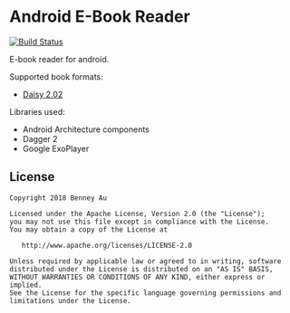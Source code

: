 Android E-Book Reader
======================
[![Build Status](https://travis-ci.org/chinwobble/mobile-ebook-player.svg?branch=master)](https://travis-ci.org/chinwobble/mobile-ebook-player)

E-book reader for android.

Supported book formats:
- [Daisy 2.02](http://www.daisy.org/z3986/specifications/daisy_202.html)

Libraries used: 
- Android Architecture components
- Dagger 2 
- Google ExoPlayer

License
-------

    Copyright 2018 Benney Au

    Licensed under the Apache License, Version 2.0 (the "License");
    you may not use this file except in compliance with the License.
    You may obtain a copy of the License at

       http://www.apache.org/licenses/LICENSE-2.0

    Unless required by applicable law or agreed to in writing, software
    distributed under the License is distributed on an "AS IS" BASIS,
    WITHOUT WARRANTIES OR CONDITIONS OF ANY KIND, either express or implied.
    See the License for the specific language governing permissions and
    limitations under the License.